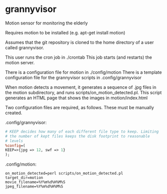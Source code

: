 # grannyvisor
Motion sensor for monitoring the elderly

Requires motion to be installed (e.g. apt-get install motion)

Assumes that the git repository is cloned to the home directory of a
user called grannyvisor.

This user runs the cron job in ./crontab
This job starts (and restarts) the motion server.

There is a configuration file for motion in ./config/motion
There is a template configuration file for the grannyvisor scripts in
.config/grannyvisor

When motion detects a movement, it generates a sequence of .jpg files in
the motion subdirectory, and runs scripts/on_motion_detected.pl. This
script generates an HTML page that shows the images in motion/index.html

Two configuration files are required, as follows. These must be manually
created.

.config/grannyvisor:
 
```perl
# KEEP decides how many of each different file type to keep. Limiting
# the number of kept files keeps the disk footprint to reasonable
# levels
%config=(
KEEP=>{jpg => 12, swf => 1}
);
```

.config/motion:

```
on_motion_detected=perl scripts/on_motion_detected.pl
target_dir=motion
movie_filename=%Y%m%d%H%M%S
jpeg_filename=%Y%m%d%H%M%S
```
